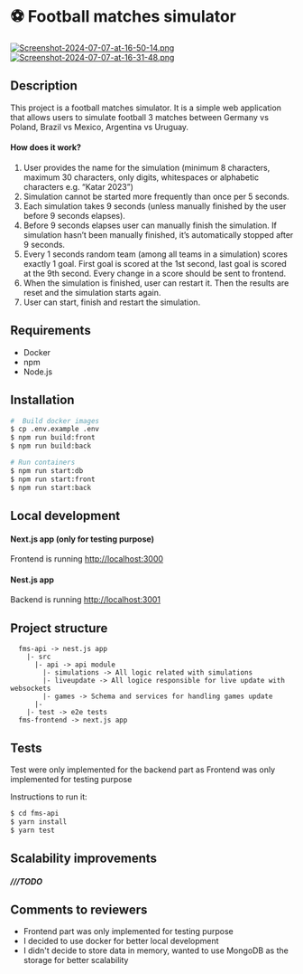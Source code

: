 # ⚽ Football matches simulator

[![Screenshot-2024-07-07-at-16-50-14.png](https://i.postimg.cc/rw0MnXs2/Screenshot-2024-07-07-at-16-50-14.png)](https://postimg.cc/xX2w8ZL6)
[![Screenshot-2024-07-07-at-16-31-48.png](https://i.postimg.cc/wBXVQZQ6/Screenshot-2024-07-07-at-16-31-48.png)](https://postimg.cc/06ND8t43)

## Description
This project is a football matches simulator. It is a simple web application that allows users to simulate football 3 matches between Germany vs Poland, Brazil vs Mexico, Argentina vs Uruguay.

#### How does it work?
1. User provides the name for the simulation (minimum 8 characters, maximum 30
characters, only digits, whitespaces or alphabetic characters e.g. “Katar 2023”)
2. Simulation cannot be started more frequently than once per 5 seconds.
3. Each simulation takes 9 seconds (unless manually finished by the user before 9 seconds elapses).
4. Before 9 seconds elapses user can manually finish the simulation. If simulation hasn’t been manually finished, it’s automatically stopped after 9 seconds.
5. Every 1 seconds random team (among all teams in a simulation) scores exactly 1 goal. First goal is scored at the 1st second, last goal is scored at the 9th second. Every change in a score should be sent to frontend.
6. When the simulation is finished, user can restart it. Then the results are reset and the simulation starts again.
7. User can start, finish and restart the simulation.


## Requirements

- Docker
- npm
- Node.js


## Installation
```bash
#  Build docker images
$ cp .env.example .env
$ npm run build:front
$ npm run build:back

# Run containers
$ npm run start:db
$ npm run start:front
$ npm run start:back
```

## Local development
#### Next.js app (only for testing purpose)
Frontend is running [http://localhost:3000](http://localhost:3000)

#### Nest.js app
Backend is running [http://localhost:3001](http://localhost:3001)

## Project structure
```
  fms-api -> nest.js app
    |- src
      |- api -> api module
        |- simulations -> All logic related with simulations
        |- liveupdate -> All logice responsible for live update with websockets
        |- games -> Schema and services for handling games update
      |- 
    |- test -> e2e tests 
  fms-frontend -> next.js app
```

## Tests
Test were only implemented for the backend part as Frontend was only implemented for testing purpose

Instructions to run it:
```bash
$ cd fms-api
$ yarn install
$ yarn test
```

## Scalability improvements
##### ///TODO


## Comments to reviewers
- Frontend part was only implemented for testing purpose
- I decided to use docker for better local development
- I didn't decide to store data in memory, wanted to use MongoDB as the storage for better scalability
